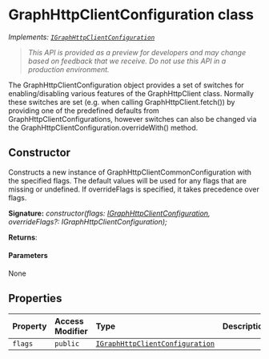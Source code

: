 # GraphHttpClientConfiguration class

_Implements: [`IGraphHttpClientConfiguration`](../../sp-http.api/interface/igraphhttpclientconfiguration.md)_



> _This API is provided as a preview for developers and may change based on feedback that we receive.  Do not use this API in a production environment._

The GraphHttpClientConfiguration object provides a set of switches for enabling/disabling various features of the GraphHttpClient class. Normally these switches are set (e.g. when calling GraphHttpClient.fetch()) by providing one of the predefined defaults from GraphHttpClientConfigurations, however switches can also be changed via the GraphHttpClientConfiguration.overrideWith() method.


## Constructor
Constructs a new instance of GraphHttpClientCommonConfiguration with the specified flags. The default values will be used for any flags that are missing or undefined. If overrideFlags is specified, it takes precedence over flags.

**Signature:** _constructor(flags: [IGraphHttpClientConfiguration](../../sp-http.api/interface/igraphhttpclientconfiguration.md), overrideFlags?: IGraphHttpClientConfiguration);_

**Returns**: 



#### Parameters
None


## Properties

| Property	   | Access Modifier | Type	| Description|
|:-------------|:----|:-------|:-----------|
|`flags`     | `public` | [`IGraphHttpClientConfiguration`](../../sp-http.api/interface/igraphhttpclientconfiguration.md) |  |







